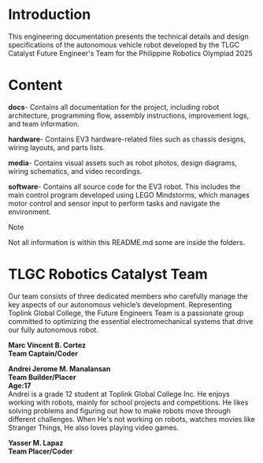 # Introduction
This engineering documentation presents the technical details and design specifications of the autonomous vehicle robot developed by the TLGC Catalyst Future Engineer's Team for the Philippine Robotics Olympiad 2025

# Content
**docs**- Contains all documentation for the project, including robot architecture, programming flow, assembly instructions, improvement logs, and team information.

**hardware**- Contains EV3 hardware-related files such as chassis designs, wiring layouts, and parts lists.

**media**- Contains visual assets such as robot photos, design diagrams, wiring schematics, and video recordings.

**software**-  Contains all source code for the EV3 robot. This includes the main control program developed using LEGO Mindstorms, which manages motor control and sensor input to perform tasks and navigate the environment.

> [!NOTE]
> Not all information is within this README.md some are inside the folders.

# TLGC Robotics Catalyst Team
Our team consists of three dedicated members who carefully manage the key aspects of our autonomous vehicle’s development. Representing Toplink Global College, the Future Engineers Team is a passionate group committed to optimizing the essential electromechanical systems that drive our fully autonomous robot.

**Marc Vincent B. Cortez**    
**Team Captain/Coder**

**Andrei Jerome M. Manalansan**                                                                                                                                
**Team Builder/Placer**                    
**Age:17**          
Andrei is a grade 12 student at Toplink Global College Inc. He enjoys working with robots, mainly for school projects and competitions. He likes solving problems and figuring out how to make robots move through different challenges. When He's not working on robots, watches movies like Stranger Things, He also loves playing video games.


**Yasser M. Lapaz**           
**Team Placer/Coder**

